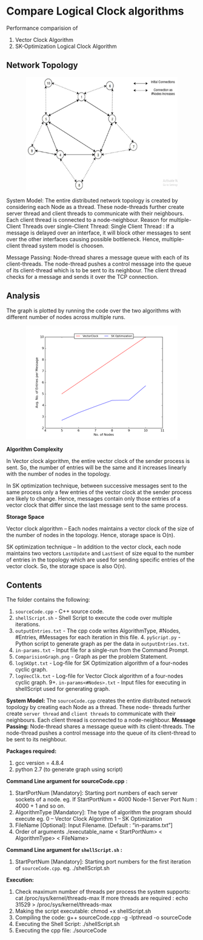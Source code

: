 # Compare Logical Clock algorithms

Performance comparision of 
1. Vector Clock Algorithm 
2. SK-Optimization Logical Clock Algorithm

## Network Topology 
<p align="center"> <img src="https://github.com/MrinalAich/Distributed-Computing/blob/master/Logical%20Clocks/Figures/network-topology.png" width="400" height="300" /> </p>

System Model:
The entire distributed network topology is created by considering each Node as a thread. These node-threads further create server thread and client threads to communicate with their neighbours. Each client thread is connected to a node-neighbour.
Reason for multiple-Client Threads over single-Client Thread:
Single Client Thread : If a message is delayed over an interface, it will block other messages to sent over the other interfaces causing possible bottleneck. Hence, multiple-client thread system model is choosen.

Message Passing:
Node-thread shares a message queue with each of its client-threads. 
The node-thread pushes a control message into the queue of its client-thread which is to be sent to its neighbour. The client thread checks for a message and sends it over the TCP connection.

## Analysis
The graph is plotted by running the code over the two algorithms with different number of nodes across multiple runs.

<p align="center"> <img src="https://github.com/MrinalAich/Distributed-Computing/blob/master/Logical%20Clocks/Figures/ComparisionGraph.png" width="400" height="300" /> </p>

**Algorithm Complexity**

In Vector clock algorithm, the entire vector clock of the sender process is sent. So, the number of entries will be the same and it increases linearly with the number of nodes in the topology.

In SK optimization technique, between successive messages sent to the same process only a few entries of the vector
clock at the sender process are likely to change. Hence, messages contain only those entries of a vector clock that differ
since the last message sent to the same process.

**Storage Space**

Vector clock algorithm – Each nodes maintains a vector clock of the size of the number of nodes in the topology. Hence,
storage space is O(n).

SK optimization technique – In addition to the vector clock, each node maintains two vectors `LastUpdate` and
`LastSent` of size equal to the number of entries in the topology which are used for sending specific entries of the vector
clock. So, the storage space is also O(n).


## Contents
The folder contains the following:
1. `sourceCode.cpp` - C++ source code.
2. `shellScript.sh` - Shell Script to execute the code over multiple iterations.
3. `outputEntries.txt` - The cpp code writes AlgorithmType, #Nodes, #Entries, #Messages for each iteration in this file. 4. `pyScript.py` - Python script to generate graph as per the data in `outputEntries.txt`.
5. `in-params.txt` - Input file for a single-run from the Command Prompt.
6. `ComparisionGraph.png` - Graph as per the problem Statement.
7. `logSKOpt.txt` - Log-file for SK Optimization algorithm of a four-nodes cyclic graph.
8. `logVecClk.txt` - Log-file for Vector Clock algorithm of a four-nodes cyclic graph.
9+. `in-params<#Nodes>.txt` - Input files for executing in shellScript used for generating graph.

**System Model:**
The `sourceCode.cpp` creates the entire distributed network topology by creating each Node as a thread. These node- threads further create `server thread` and `client threads` to communicate with their neighbours. Each client thread is connected to a node-neighbour.
**Message Passing:**
Node-thread shares a message queue with its client-threads.
The node-thread pushes a control message into the queue of its client-thread to be sent to its neighbour.

**Packages required:**

1. gcc version = 4.8.4
2. python 2.7 (to generate graph using script)

**Command Line argument for sourceCode.cpp** :

1. StartPortNum [Mandatory]: Starting port numbers of each server sockets of a node. eg. If StartPortNum = 4000 Node-1 Server Port Num : 4000 + 1 and so on.
2. AlgorithmType [Mandatory]: The type of algorithm the program should execute eg. 0 – Vector Clock Algorithm 1 – SK Optimization
3. FileName [Optional]: Input Filename. [Default : “in-params.txt”] 
4. Order of arguments
./executable_name < StartPortNum> < AlgorithmType> < FileName>

**Command Line argument for `shellScript.sh` :**

1. StartPortNum [Mandatory]: Starting port numbers for the first iteration of `sourceCode.cpp`. eg. ./shellScript.sh <StartPortNum>

**Execution:**
1. Check maximum number of threads per process the system supports: cat /proc/sys/kernel/threads-max 
If more threads are required : echo 31529 > /proc/sys/kernel/threads-max
2. Making the script executable: chmod +x shellScript.sh
3. Compiling the code: g++ sourceCode.cpp -g -lpthread -o sourceCode
4. Executing the Shell Script: ./shellScript.sh <StartPortNum>
5. Executing the cpp file: ./sourceCode <StartPortNum> <AlgorithmType> <FileName>
